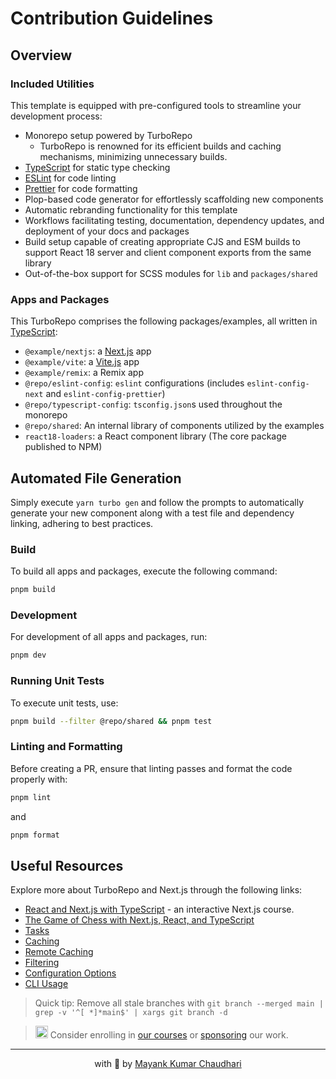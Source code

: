 # Contribution Guidelines

## Overview

### Included Utilities

This template is equipped with pre-configured tools to streamline your development process:

- Monorepo setup powered by TurboRepo
  - TurboRepo is renowned for its efficient builds and caching mechanisms, minimizing unnecessary builds.
- [TypeScript](https://www.typescriptlang.org/) for static type checking
- [ESLint](https://eslint.org/) for code linting
- [Prettier](https://prettier.io) for code formatting
- Plop-based code generator for effortlessly scaffolding new components
- Automatic rebranding functionality for this template
- Workflows facilitating testing, documentation, dependency updates, and deployment of your docs and packages
- Build setup capable of creating appropriate CJS and ESM builds to support React 18 server and client component exports from the same library
- Out-of-the-box support for SCSS modules for `lib` and `packages/shared`

### Apps and Packages

This TurboRepo comprises the following packages/examples, all written in [TypeScript](https://www.typescriptlang.org/):

- `@example/nextjs`: a [Next.js](https://nextjs.org/) app
- `@example/vite`: a [Vite.js](https://vitest.dev) app
- `@example/remix`: a Remix app
- `@repo/eslint-config`: `eslint` configurations (includes `eslint-config-next` and `eslint-config-prettier`)
- `@repo/typescript-config`: `tsconfig.json`s used throughout the monorepo
- `@repo/shared`: An internal library of components utilized by the examples
- `react18-loaders`: a React component library (The core package published to NPM)

## Automated File Generation

Simply execute `yarn turbo gen` and follow the prompts to automatically generate your new component along with a test file and dependency linking, adhering to best practices.

### Build

To build all apps and packages, execute the following command:

```bash
pnpm build
```

### Development

For development of all apps and packages, run:

```bash
pnpm dev
```

### Running Unit Tests

To execute unit tests, use:

```bash
pnpm build --filter @repo/shared && pnpm test
```

### Linting and Formatting

Before creating a PR, ensure that linting passes and format the code properly with:

```bash
pnpm lint
```

and

```bash
pnpm format
```

## Useful Resources

Explore more about TurboRepo and Next.js through the following links:

- [React and Next.js with TypeScript](https://www.udemy.com/course/react-and-next-js-with-typescript/?referralCode=7202184A1E57C3DCA8B2) - an interactive Next.js course.
- [The Game of Chess with Next.js, React, and TypeScript](https://www.udemy.com/course/game-of-chess-with-nextjs-react-and-typescrypt/?referralCode=851A28F10B254A8523FE)
- [Tasks](https://turbo.build/repo/docs/core-concepts/monorepos/running-tasks)
- [Caching](https://turbo.build/repo/docs/core-concepts/caching)
- [Remote Caching](https://turbo.build/repo/docs/core-concepts/remote-caching)
- [Filtering](https://turbo.build/repo/docs/core-concepts/monorepos/filtering)
- [Configuration Options](https://turbo.build/repo/docs/reference/configuration)
- [CLI Usage](https://turbo.build/repo/docs/reference/command-line-reference)

> Quick tip: Remove all stale branches with `git branch --merged main | grep -v '^[ *]*main$' | xargs git branch -d`

> <img src="https://github.com/react18-tools/turborepo-template/blob/main/popper.png?raw=true" style="height: 20px"/> Consider enrolling in [our courses](https://mayank-chaudhari.vercel.app/courses) or [sponsoring](https://github.com/sponsors/mayank1513) our work.

<hr />

<p align="center" style="text-align:center">with 💖 by <a href="https://mayank-chaudhari.vercel.app" target="_blank">Mayank Kumar Chaudhari</a></p>
